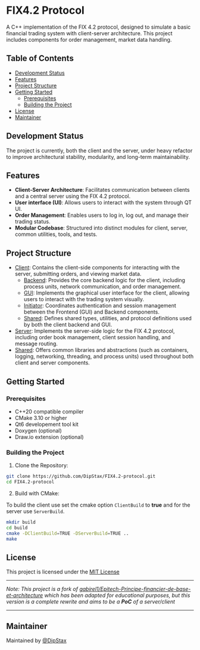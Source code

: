 # FIX4.2 Protocol

A C++ implementation of the FIX 4.2 protocol, designed to simulate a basic financial trading system with client-server architecture. This project includes components for order management, market data handling.

## Table of Contents
- [Development Status](#development-status)
- [Features](#features)
- [Project Structure](#project-structure)
- [Getting Started](#getting-started)
  - [Prerequisites](#prerequisites)
  - [Building the Project](#building-the-project)
- [License](#license)
- [Maintainer](#maintainer)

## Development Status

The project is currently, both the client and the server, under heavy refactor to improve architectural stability, modularity, and long-term maintainability.

## Features

- **Client-Server Architecture**: Facilitates communication between clients and a central server using the FIX 4.2 protocol.
- **User interface (UI)**: Allows users to interact with the system through QT UI.
- **Order Management**: Enables users to log in, log out, and manage their trading status.
- **Modular Codebase**: Structured into distinct modules for client, server, common utilities, tools, and tests.

## Project Structure

- [Client](./client/README.md): Contains the client-side components for interacting with the server, submitting orders, and viewing market data.
    - [Backend](./client/back/README.md): Provides the core backend logic for the client, including process units, network communication, and order management.
    - [GUI](./client/GUI/README.md): Implements the graphical user interface for the client, allowing users to interact with the trading system visually.
    - [Initiator](./client/initiator/README.md): Coordinates authentication and session management between the Frontend (GUI) and Backend components.
    - [Shared](./client/shared/README.md): Defines shared types, utilities, and protocol definitions used by both the client backend and GUI.
- [Server](./server/README.md): Implements the server-side logic for the FIX 4.2 protocol, including order book management, client session handling, and message routing.
- [Shared](./shared/README.md): Offers common libraries and abstractions (such as containers, logging, networking, threading, and process units) used throughout both client and server components.

## Getting Started

### Prerequisites

- C++20 compatible compiler
- CMake 3.10 or higher
- Qt6 developement tool kit
- Doxygen (optional)
- Draw.io extension (optional)

### Building the Project

1. Clone the Repository:

```bash
git clone https://github.com/DipStax/FIX4.2-protocol.git
cd FIX4.2-protocol
```

2. Build with CMake:

To build the client use set the cmake option `ClientBuild` to **true** and for the server use `ServerBuild`.

```bash
mkdir build
cd build
cmake -DClientBuild=TRUE -DServerBuild=TRUE ..
make
```

## License

This project is licensed under the [MIT License](LICENSE)

---

_Note: This project is a fork of [gabirel1/Epitech-Principe-financier-de-base-et-architecture](https://github.com/gabirel1/Epitech-Principe-financier-de-base-et-architecture) which has been adapted for educational purposes, but this version is a complete rewrite and aims to be a **PoC** of a server/client_

---

## Maintainer

Maintained by [@DipStax](https://github.com/DipStax)